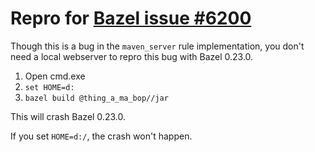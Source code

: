 # Repro for [Bazel issue #6200](https://github.com/bazelbuild/bazel/issues/6200)

Though this is a bug in the `maven_server` rule implementation, you don't need a local webserver to
repro this bug with Bazel 0.23.0.

1. Open cmd.exe
2. `set HOME=d:`
3. `bazel build @thing_a_ma_bop//jar`

This will crash Bazel 0.23.0.

If you set `HOME=d:/`, the crash won't happen.
